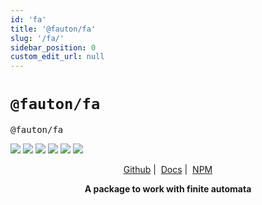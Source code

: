 ```yaml
---
id: 'fa'
title: '@fauton/fa'
slug: '/fa/'
sidebar_position: 0
custom_edit_url: null
---
```


# `@fauton/fa`

<p align="center">
  <pre align>@fauton/fa</pre>
  <img src="https://img.shields.io/bundlephobia/minzip/@fauton/fa?label=minzipped&style=flat&color=%23bb0a1e"/>
  <img src="https://img.shields.io/npm/dw/@fauton/fa?style=flat&color=orange"/>
  <img src="https://img.shields.io/github/issues/devorein/fauton/fa?color=yellow&label=issues"/>
  <img src="https://img.shields.io/npm/v/@fauton/fa?color=%2303C04A"/>
  <img src="https://img.shields.io/codecov/c/github/devorein/fauton?flag=fa&color=blue"/>
  <img src="https://img.shields.io/librariesio/release/npm/@fauton/fa?color=%234B0082"/>
</p>

<p align="center"><a href="https://github.com/Devorein/fauton/tree/main/packages/fa">Github</a>&nbsp;|&nbsp;
  <a href="https://docs.fauton.xyz/docs/fa/">Docs</a>&nbsp;|&nbsp;
  <a href="https://www.npmjs.com/package/@fauton/fa">NPM</a>
</p>

<p align="center"><b>A package to work with finite automata</b></p>

